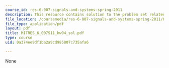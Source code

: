 ```yaml
---
course_id: res-6-007-signals-and-systems-spring-2011
description: This resource contains solution to the problem set related to convolution.
file_location: /coursemedia/res-6-007-signals-and-systems-spring-2011/0a374ee9df1ba2a9cd985807c735afa6_MITRES_6_007S11_hw04_sol.pdf
file_type: application/pdf
layout: pdf
title: MITRES_6_007S11_hw04_sol.pdf
type: course
uid: 0a374ee9df1ba2a9cd985807c735afa6

---
```

None